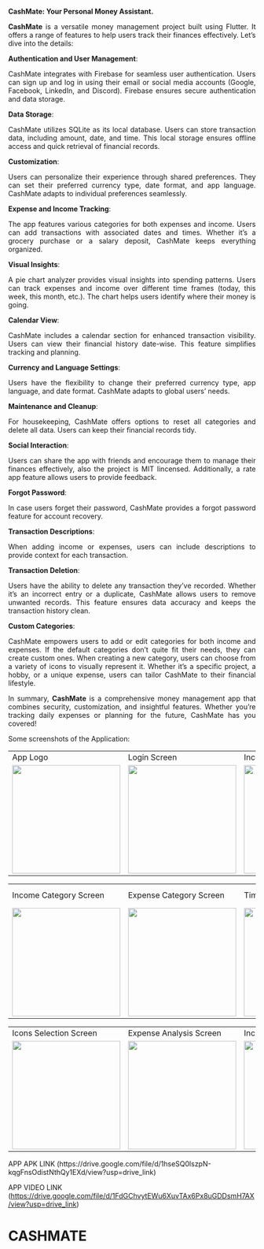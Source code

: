 <div align="justify">
  
**CashMate: Your Personal Money Assistant.**


**CashMate** is a versatile money management project built using Flutter. It offers a range of features to help users track their finances effectively. Let’s dive into the details:


**Authentication and User Management**:

CashMate integrates with Firebase for seamless user authentication. Users can sign up and log in using their email or social media accounts (Google, Facebook, LinkedIn, and Discord).
Firebase ensures secure authentication and data storage.


**Data Storage**:

CashMate utilizes SQLite as its local database. Users can store transaction data, including amount, date, and time.
This local storage ensures offline access and quick retrieval of financial records.


**Customization**:

Users can personalize their experience through shared preferences. They can set their preferred currency type, date format, and app language.
CashMate adapts to individual preferences seamlessly.


**Expense and Income Tracking**:

The app features various categories for both expenses and income. Users can add transactions with associated dates and times.
Whether it’s a grocery purchase or a salary deposit, CashMate keeps everything organized.


**Visual Insights**:

A pie chart analyzer provides visual insights into spending patterns. Users can track expenses and income over different time frames (today, this week, this month, etc.).
The chart helps users identify where their money is going.


**Calendar View**:

CashMate includes a calendar section for enhanced transaction visibility. Users can view their financial history date-wise.
This feature simplifies tracking and planning.


**Currency and Language Settings**:

Users have the flexibility to change their preferred currency type, app language, and date format.
CashMate adapts to global users’ needs.


**Maintenance and Cleanup**:

For housekeeping, CashMate offers options to reset all categories and delete all data.
Users can keep their financial records tidy.


**Social Interaction**:

Users can share the app with friends and encourage them to manage their finances effectively, also the project is MIT lincensed.
Additionally, a rate app feature allows users to provide feedback.


**Forgot Password**:

In case users forget their password, CashMate provides a forgot password feature for account recovery.


**Transaction Descriptions**:

When adding income or expenses, users can include descriptions to provide context for each transaction.

**Transaction Deletion**:

Users have the ability to delete any transaction they’ve recorded. Whether it’s an incorrect entry or a duplicate, CashMate allows users to remove unwanted records.
This feature ensures data accuracy and keeps the transaction history clean.

**Custom Categories**:

CashMate empowers users to add or edit categories for both income and expenses. If the default categories don’t quite fit their needs, they can create custom ones.
When creating a new category, users can choose from a variety of icons to visually represent it. Whether it’s a specific project, a hobby, or a unique expense, users can tailor CashMate to their financial lifestyle.


In summary, **CashMate** is a comprehensive money management app that combines security, customization, and insightful features. Whether you’re tracking daily expenses or planning for the future, CashMate has you covered!

</div>
Some screenshots of the Application: 
<p align="center" float="left">
<table>
  <tr>
    <td>App Logo</td>
    <td>Login Screen</td>
    <td>Income Adding Screen</td>
    <td>Expense Adding Screen</td>
  </tr>
  <tr>
    <td><img src="https://github.com/MuditAggarwal1/CashMate/assets/135834440/a42387ec-b1ae-46bc-b6b6-296df691b2d2" width="220"></td>
    <td><img src="https://github.com/MuditAggarwal1/CashMate/assets/135834440/e9d11a81-3d91-41a3-a8a2-4139b391cca0" width="220"></td>
    <td><img src="https://github.com/MuditAggarwal1/CashMate/assets/135834440/23de2a15-7b0d-46e0-8287-4b6f3158acbb" width="220"></td>
    <td><img src="https://github.com/MuditAggarwal1/CashMate/assets/135834440/461c80e2-2111-4da9-9cdd-4ab0379a3223" width="220"></td>
  </tr>
 </table>
 <table>
  <tr>
    <td>Income Category Screen</td>
    <td>Expense Category Screen</td>
    <td>Time Setting Screen</td>
    <td>Add Income Category Screen</td>
  </tr>
  <tr>
    <td><img src="https://github.com/MuditAggarwal1/CashMate/assets/135834440/ccd61e48-be23-47d0-979e-9b327359053a" width="220"></td>
    <td><img src="https://github.com/MuditAggarwal1/CashMate/assets/135834440/9db0511c-dc10-4c44-bc12-ec69f95a6ffb" width="220"></td>
    <td><img src="https://github.com/MuditAggarwal1/CashMate/assets/135834440/5889abe7-8a81-469d-87d2-351220f642af" width="220"></td>
    <td><img src="https://github.com/MuditAggarwal1/CashMate/assets/135834440/dfd82508-512e-4a0a-8fcf-632304e72b47" width="220"></td>
  </tr>
 </table>
 </table>
 <table>
  <tr>
    <td>Icons Selection Screen</td>
    <td>Expense Analysis Screen</td>
    <td>Income Analysis Screen</td>
    <td>Calender Screen</td>
  </tr>
  <tr>
    <td><img src="https://github.com/MuditAggarwal1/CashMate/assets/135834440/7305cb7f-46d6-4324-9fe9-feae0dd07890" width="220"></td>
    <td><img src="https://github.com/MuditAggarwal1/CashMate/assets/135834440/a74bb872-8b91-409b-bd52-c973ed3c465b" width="220"></td>
    <td><img src="https://github.com/MuditAggarwal1/CashMate/assets/135834440/a8e4dd6e-7bd8-4788-8c41-4c4239fcdfef" width="220"></td>
    <td><img src="https://github.com/MuditAggarwal1/CashMate/assets/135834440/d615f12b-62c1-4007-b223-b69ffbc8872e" width="220"></td>
  </tr>
 </table>
 </p>
 APP APK LINK  (https://drive.google.com/file/d/1hseSQ0lszpN-kqgFnsOdistNthQy1EXd/view?usp=drive_link)
 
 APP VIDEO LINK (https://drive.google.com/file/d/1FdGChvytEWu6XuvTAx6Px8uGDDsmH7AX/view?usp=drive_link)

 
# CASHMATE
